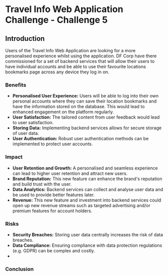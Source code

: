 # Travel Info Web Application Challenge - Challenge 5

## Introduction

Users of the Travel Info Web Application are looking for a more personalised experience whilst using the application. DF Corp have there commissioned for a set of backend services that will allow their users to have individual accounts and be able to use their favourite locations bookmarks page across any device they log in on.

### Benefits

- **Personalised User Experience:** Users will be able to log into their own personal accounts where they can save their location bookmarks and have the information stored on the database. This would lead to enhanced engagement on the platform regularly.
- **User Satisfaction:** The tailored content from user feedback would lead to user satisfaction.
- **Storing Data:** Implementing backend services allows for secure storage of user data.
- **User Authentication:** Robust user authentication methods can be implemented to protect user accounts.

### Impact

- **User Retention and Growth:** A personalised and seamless experience can lead to higher user retention and attract new users.
- **Brand Reputation:** This new feature can enhance the brand's reputation and build trust with the user.
- **Data Analytics:** Backend services can collect and analyse user data and be used to provide better features later.
- **Revenue:** This new feature and investment into backend services could open up new revenue streams such as targeted advertising and/or premium features for account holders.

### Risks

- **Security Breaches:** Storing user data centrally increases the risk of data breaches.
- **Data Compliance:** Ensuring compliance with data protection regulations (e.g. GDPR) can be complex and costly.
-

### Conclusion
